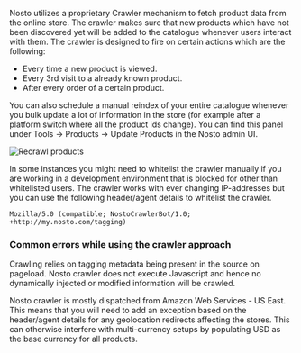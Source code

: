 Nosto utilizes a proprietary Crawler mechanism to fetch product data from the online store. The crawler makes sure that new products which have not been discovered yet will be added to the catalogue whenever users interact with them. The crawler is designed to fire on certain actions which are the following: 

* Every time a new product is viewed.
* Every 3rd visit to a already known product.
* After every order of a certain product.

You can also schedule a manual reindex of your entire catalogue whenever you bulk update a lot of information in the store (for example after a platform switch where all the product ids change). You can find this panel under Tools -> Products -> Update Products in the Nosto admin UI.

![Recrawl products](https://nosto-campaign-assets.s3.amazonaws.com/images/recrawl-products.png)

In some instances you might need to whitelist the crawler manually if you are working in a development environment that is blocked for other than whitelisted users. The crawler works with ever changing IP-addresses but you can use the following header/agent details to whitelist the crawler.

```
Mozilla/5.0 (compatible; NostoCrawlerBot/1.0; +http://my.nosto.com/tagging)
```

### Common errors while using the crawler approach

Crawling relies on tagging metadata being present in the source on pageload. Nosto crawler does not execute Javascript and hence no dynamically injected or modified information will be crawled. 

Nosto crawler is mostly dispatched from Amazon Web Services - US East. This means that you will need to add an exception based on the header/agent details for any geolocation redirects affecting the stores. This can otherwise interfere with multi-currency setups by populating USD as the base currency for all products. 